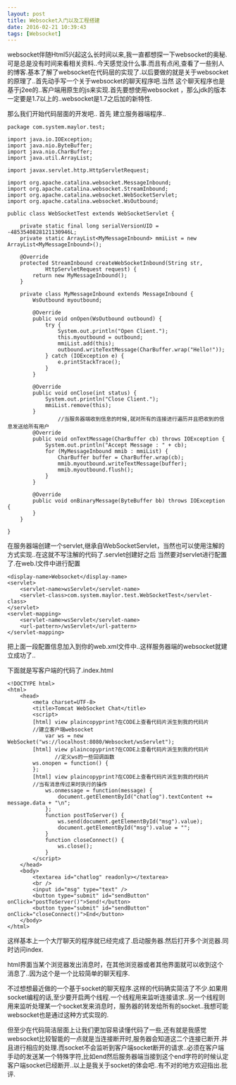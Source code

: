 ```yaml
---
layout: post
title: Websocket入门以及工程搭建
date: 2016-02-21 10:39:43
tags: [Websocket]
---
```


websocket伴随Html5兴起这么长时间以来,我一直都想探一下websocket的奥秘.可是总是没有时间来看相关资料..今天感觉没什么事.而且有点闲,查看了一些别人的博客.基本了解了websocket在代码层的实现了.以后要做的就是关于websocket的原理了..首先动手写一个关于websocket的聊天程序吧.当然 这个聊天程序也是基于j2ee的..客户端用原生的js来实现.首先要想使用websocket ，那么jdk的版本一定要是1.7以上的..websocket是1.7之后加的新特性.

<!-- more -->

那么我们开始代码层面的开发吧..
首先 建立服务器端程序..

	package com.system.maylor.test;  

	import java.io.IOException;  
	import java.nio.ByteBuffer;  
	import java.nio.CharBuffer;  
	import java.util.ArrayList;  

	import javax.servlet.http.HttpServletRequest;  

	import org.apache.catalina.websocket.MessageInbound;  
	import org.apache.catalina.websocket.StreamInbound;  
	import org.apache.catalina.websocket.WebSocketServlet;  
	import org.apache.catalina.websocket.WsOutbound;  

	public class WebSocketTest extends WebSocketServlet {  

	    private static final long serialVersionUID = -4853540828121130946L;  
	    private static ArrayList<MyMessageInbound> mmiList = new ArrayList<MyMessageInbound>();  

	    @Override  
	    protected StreamInbound createWebSocketInbound(String str,  
	            HttpServletRequest request) {  
	        return new MyMessageInbound();  
	    }  

	    private class MyMessageInbound extends MessageInbound {  
	        WsOutbound myoutbound;  

	        @Override  
	        public void onOpen(WsOutbound outbound) {  
	            try {  
	                System.out.println("Open Client.");  
	                this.myoutbound = outbound;  
	                mmiList.add(this);  
	                outbound.writeTextMessage(CharBuffer.wrap("Hello!"));  
	            } catch (IOException e) {  
	                e.printStackTrace();  
	            }  
	        }  

	        @Override  
	        public void onClose(int status) {  
	            System.out.println("Close Client.");  
	            mmiList.remove(this);  
	        }  
	                //当服务器端收到信息的时候,就对所有的连接进行遍历并且把收到的信息发送给所有用户  
	        @Override  
	        public void onTextMessage(CharBuffer cb) throws IOException {  
	            System.out.println("Accept Message : " + cb);  
	            for (MyMessageInbound mmib : mmiList) {  
	                CharBuffer buffer = CharBuffer.wrap(cb);  
	                mmib.myoutbound.writeTextMessage(buffer);  
	                mmib.myoutbound.flush();  
	            }  
	        }  

	        @Override  
	        public void onBinaryMessage(ByteBuffer bb) throws IOException {  
	        }  
	    }  

	}

在服务器端创建一个servlet,继承自WebSocketServlet，当然也可以使用注解的方式实现..在这就不写注解的代码了.servlet创建好之后 当然要对servlet进行配置了.在web.l文件中进行配置

	<display-name>Websocket</display-name>  
	<servlet>  
	    <servlet-name>wsServlet</servlet-name>  
	    <servlet-class>com.system.maylor.test.WebSocketTest</servlet-class>  
	</servlet>  
	<servlet-mapping>  
	    <servlet-name>wsServlet</servlet-name>  
	    <url-pattern>/wsServlet</url-pattern>  
	</servlet-mapping>  

把上面一段配置信息加入到你的web.xml文件中..这样服务器端的websocket就建立成功了..

下面就是写客户端的代码了.index.html

	<!DOCTYPE html>  
	<html>  
		<head>  
			<meta charset=UTF-8>  
			<title>Tomcat WebSocket Chat</title>  
			<script>  
			[html] view plaincopyprint?在CODE上查看代码片派生到我的代码片
			//建立客户端websocket  
			    var ws = new WebSocket("ws://localhost:8080/Websocket/wsServlet");  
			[html] view plaincopyprint?在CODE上查看代码片派生到我的代码片
			       //定义ws的一些回调函数  
			ws.onopen = function() {  
			};  
			[html] view plaincopyprint?在CODE上查看代码片派生到我的代码片
			//当有消息传过来时执行的操作  
			    ws.onmessage = function(message) {  
			        document.getElementById("chatlog").textContent += message.data + "\n";  
			    };  
			    function postToServer() {  
			        ws.send(document.getElementById("msg").value);  
			        document.getElementById("msg").value = "";  
			    }  
			    function closeConnect() {  
			        ws.close();  
			    }  
			</script>  
		</head>  
		<body>  
		    <textarea id="chatlog" readonly></textarea>  
		    <br />  
		    <input id="msg" type="text" />  
		    <button type="submit" id="sendButton" onClick="postToServer()">Send!</button>  
		    <button type="submit" id="sendButton" onClick="closeConnect()">End</button>  
		</body>  
	</html>  

这样基本上一个大厅聊天的程序就已经完成了.启动服务器.然后打开多个浏览器.同时访问index.

html界面当某个浏览器发出消息时，在其他浏览器或者其他界面就可以收到这个消息了..因为这个是一个比较简单的聊天程序.

不过想想最近做的一个基于socket的聊天程序.这样的代码确实简洁了不少.如果用socket编程的话,至少要开启两个线程.一个线程用来监听连接请求..另一个线程则用来监听处理某一个socket发来消息时，服务器的转发给所有的socket..我想可能websocket也是通过这种方式实现的.

但至少在代码简洁层面上让我们更加容易读懂代码了一些,还有就是我感觉websocket比较智能的一点就是当连接断开时,服务器会知道这二个连接已断开.并且进行相应的处理.而socket不会监听到客户端socket断开的请求..必须在客户端手动的发送某一个特殊字符,比如end然后服务器端当接到这个end字符的时候认定客户端socket已经断开..以上是我关于socket的体会吧..有不对的地方欢迎指出.批评.
